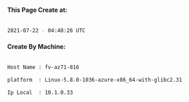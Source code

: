 
   
#### This Page Create at:

```bash

2021-07-22 - 04:48:26 UTC

```

#### Create By Machine:

```bash

Host Name : fv-az71-816

platform  : Linux-5.8.0-1036-azure-x86_64-with-glibc2.31

Ip Local  : 10.1.0.33

```

